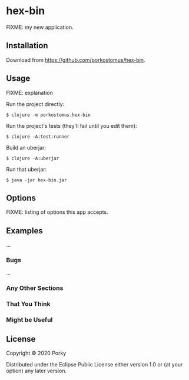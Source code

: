 # hex-bin

FIXME: my new application.

## Installation

Download from https://github.com/porkostomus/hex-bin.

## Usage

FIXME: explanation

Run the project directly:

    $ clojure -m porkostomus.hex-bin

Run the project's tests (they'll fail until you edit them):

    $ clojure -A:test:runner

Build an uberjar:

    $ clojure -A:uberjar

Run that uberjar:

    $ java -jar hex-bin.jar

## Options

FIXME: listing of options this app accepts.

## Examples

...

### Bugs

...

### Any Other Sections
### That You Think
### Might be Useful

## License

Copyright © 2020 Porky

Distributed under the Eclipse Public License either version 1.0 or (at
your option) any later version.
